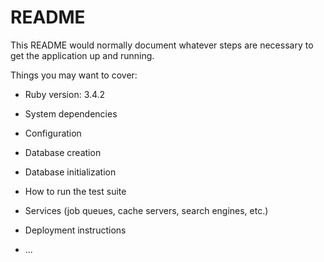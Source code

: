 # README

This README would normally document whatever steps are necessary to get the
application up and running.

Things you may want to cover:

* Ruby version: 3.4.2

* System dependencies

* Configuration

* Database creation

* Database initialization

* How to run the test suite

* Services (job queues, cache servers, search engines, etc.)

* Deployment instructions

* ...

